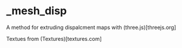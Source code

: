 # _mesh_disp

A method for extruding dispalcment maps with (three.js)[threejs.org]

Textues from (Textures)[textures.com]
